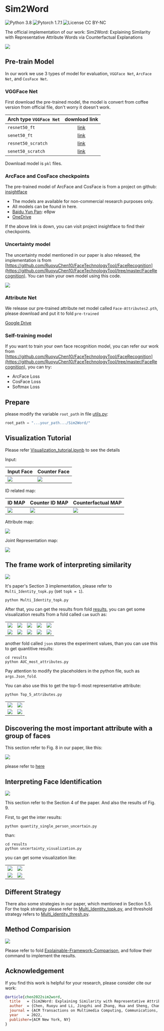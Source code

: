 # Sim2Word

![Python 3.8](https://img.shields.io/badge/python-3.8-green.svg?style=plastic)
![Pytorch 1.7.1](https://img.shields.io/badge/pytorch-1.7.1-green.svg?style=plastic)
![License CC BY-NC](https://img.shields.io/badge/license-Apache_2.0-green.svg?style=plastic)

The official implementation of our work: Sim2Word: Explaining Similarity with Representative Attribute Words via Counterfactual Explanations

![](images/Fig1.png)

## Pre-train Model

In our work we use 3 types of model for evaluation, `VGGFace Net`, `ArcFace Net`, and `CosFace Net`.

### VGGFace Net

First download the pre-trained model, the model is convert from coffee version from official file, don't worry it doesn't work.

| Arch type `VGGFace Net`         |                        download link                         |
| :----------------- | :----------------------------------------------------------: |
| `resnet50_ft`      | [link](https://drive.google.com/open?id=1A94PAAnwk6L7hXdBXLFosB_s0SzEhAFU) |
| `senet50_ft`       | [link](https://drive.google.com/open?id=1YtAtL7Amsm-fZoPQGF4hJBC9ijjjwiMk) |
| `resnet50_scratch` | [link](https://drive.google.com/open?id=1gy9OJlVfBulWkIEnZhGpOLu084RgHw39) |
| `senet50_scratch`  | [link](https://drive.google.com/open?id=11Xo4tKir1KF8GdaTCMSbEQ9N4LhshJNP) |

Download model is `pkl` files.

### ArcFace and CosFace checkpoints

The pre-trained model of ArcFace and CosFace is from a project on github: [insightface](https://github.com/deepinsight/insightface)

- The models are available for non-commercial research purposes only.  
- All models can be found in here.  
- [Baidu Yun Pan](https://pan.baidu.com/s/1CL-l4zWqsI1oDuEEYVhj-g): e8pw  
- [OneDrive](https://1drv.ms/u/s!AswpsDO2toNKq0lWY69vN58GR6mw?e=p9Ov5d)

If the above link is down, you can visit project insightface to find their checkpoints.

### Uncertainty model

The uncertainty model mentioned in our paper is also released, the implementation is from [https://github.com/RuoyuChen10/FaceTechnologyTool/FaceRecognition](https://github.com/RuoyuChen10/FaceTechnologyTool/tree/master/FaceRecognition). You can train your own model using this code.

![](https://github.com/RuoyuChen10/FaceTechnologyTool/blob/master/FaceRecognition/images/EDL.jpg)

### Attribute Net

We release our pre-trained attribute net model called `Face-Attributes2.pth`, please download and put it to fold `pre-trained`

[Google Drive](https://drive.google.com/drive/folders/1upsYYgIzyzRuNEGCc7uPQ1AZ6NcHiPbD?usp=sharing)

### Self-training model

If you want to train your own face recognition model, you can refer our work from [https://github.com/RuoyuChen10/FaceTechnologyTool/FaceRecognition](https://github.com/RuoyuChen10/FaceTechnologyTool/tree/master/FaceRecognition), you can try:

- ArcFace Loss
- CosFace Loss
- Softmax Loss

## Prepare

please modify the variable `root_path` in file [utils.py](./utils.py):

```python
root_path = "...your_path.../Sim2Word/"
```

## Visualization Tutorial

Please refer [Visualization_tutorial.ipynb](./Visualization_tutorial.ipynb) to see the details

Input:

| Input Face  |  Counter Face  |
| - | - |
|![](images/face1-alignment.jpg) | ![](images/face2-alignment.jpg) |

ID related map:

| ID MAP  |  Counter ID MAP  | Counterfactual MAP |
| - | - | - |
|![](images/results/%D0%97%D0%B5%D0%BB%D0%B5%D0%BD%D1%81%D0%BA%D0%B8%D0%B9_Ht.jpg) | ![](images/results/%D0%97%D0%B5%D0%BB%D0%B5%D0%BD%D1%81%D0%BA%D0%B8%D0%B9_Hf.jpg) | ![](images/results/%D0%97%D0%B5%D0%BB%D0%B5%D0%BD%D1%81%D0%BA%D0%B8%D0%B9_Hd.jpg) |

Attribute map:

![](./images/results/AttributeMap.jpg)

Joint Representation map:

![](./images/results/J.jpg)

## The frame work of interpreting similarity

![](images/Fig2.png)

It's paper's Section 3 implementation, please refer to `Multi_Identity_topk.py` (set `topk = 1`).

```shell
python Multi_Identity_topk.py
```

After that, you can get the results from fold [results](./results), you can get some visualization results from a fold called `cam` such as:

||||||
|-|-|-|-|-|
|![](results/example/attribute-o0.jpg)|![](results/example/attribute-o1.jpg)| ![](results/example/attribute-o2.jpg)|![](results/example/attribute-o3.jpg)|![](results/example/attribute-o4.jpg)|
|![](results/example/attribute0.jpg)|![](results/example/attribute1.jpg)|![](results/example/attribute2.jpg)|![](results/example/attribute3.jpg)|![](results/example/attribute4.jpg)|

another fold called `json` stores the experiment values, than you can use this to get quantitive results:

```
cd results
python AUC_most_attributes.py
```
Pay attention to modify the placeholders in the python file, such as `args.Json_fold`.

You can also use this to get the top-5 most representative attribute:

```shell
python Top_5_attributes.py
```

|||
| ------ | -|
|![](results/example/3.jpg)| ![](results/example/9.jpg) |
|![](results/example/4.jpg)| ![](results/example/5.jpg) |

## Discovering the most important attribute with a group of faces

This section refer to Fig. 8 in our paper, like this:

![](images/Fig8.jpg)

please refer to [here](./External-Experience/The_most_special_attribute/)

## Interpreting Face Identification

![](images/Fig3.png)

This section refer to the Section 4 of the paper. And also the results of Fig. 9.

First, to get the inter results:

```shell
python quantity_single_person_uncertain.py
```

than:

```shell
cd results
python uncertainty_visualization.py
```

you can get some visualization like:

| | |
| - | - |
|![](results/example/n000002.jpg)| ![](results/example/n000003.jpg) |
|![](results/example/n000004.jpg)| ![](results/example/n000005.jpg) |

## Different Strategy

There also some strategies in our paper, which mentioned in Section 5.5. For the topk strategy please refer to [Multi_Identity_topk.py](Multi_Identity_topk.py), and threshold strategy refers to [Multi_identity_thresh.py](Multi_identity_thresh.py).

## Method Comparision

![](images/Fig4.jpg)

Please refer to fold [Explainable-Framework-Comparison](./Explainable-Framework-Comparison), and follow their command to implement the results.

## Acknowledgement

If you find this work is helpful for your research, please consider cite our work:

```bibtex
@article{chen2022sim2word,
  title   = {Sim2Word: Explaining Similarity with Representative Attribute Words via Counterfactual Explanations},
  author  = {Chen, Ruoyu and Li, Jingzhi and Zhang, Hua and Sheng, Changchong and Liu, Li and Cao, Xiaochun},
  journal = {ACM Transactions on Multimedia Computing, Communications, and Applications (TOMM)},
  year    = 2022,
  publisher={ACM New York, NY}
}
```
